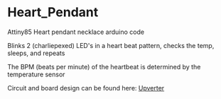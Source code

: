 # Heart_Pendant
Attiny85 Heart pendant necklace arduino code

Blinks 2 (charliepexed) LED's in a heart beat pattern, checks the temp, sleeps, and repeats

The BPM (beats per minute) of the heartbeat is determined by the temperature sensor

Circuit and board design can be found here:
[Upverter](https://upverter.com/jeffglancy/91674a59a4b61dc9/Heart-Pendant/)
